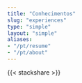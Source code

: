 ```yaml
---
title: "Conhecimentos"
slug: "experiences"
type: "simple"
layout: "simple"
aliases:
- "/pt/resume"
- "/pt/about"
---
```


{{< stackshare >}}
